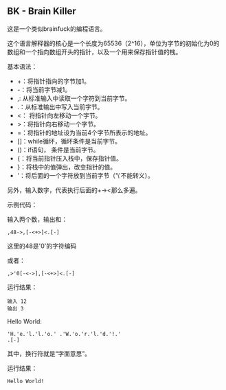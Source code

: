 ## BK - Brain Killer
这是一个类似brainfuck的编程语言。

这个语言解释器的核心是一个长度为65536（2^16），单位为字节的初始化为0的数组和一个指向数组开头的指针，以及一个用来保存指针值的栈。

基本语法：
- +：将指针指向的字节加1。
- -：将当前字节减1。
- ,: 从标准输入中读取一个字符到当前字节。
- .：从标准输出中写入当前字节。
- <： 将指针向左移动一个字节。
- \>：将指针向右移动一个字节。
- =：将指针的地址设为当前4个字节所表示的地址。
- []：while循环，循环条件是当前字节。
- ()：if语句， 条件是当前字节。
- {：将当前指针压入栈中，保存指针值。
- }：将栈中的值弹出，改变指针的值。
- '：将后面的一个字符放到当前字节（'\\'不能转义）。

另外，输入数字，代表执行后面的+-><那么多遍。

示例代码：

输入两个数，输出和：
```
,48->,[-<+>]<.[-]
```
这里的48是'0'的字符编码

或者：
```
,>'0[-<->],[-<+>]<.[-]
```

运行结果：
```
输入 12
输出 3
```

Hello World:
```
'H.'e.'l.'l.'o.' .'W.'o.'r.'l.'d.'!.'
.[-]
```
其中，换行符就是“字面意思”。

运行结果：
```
Hello World!
```
